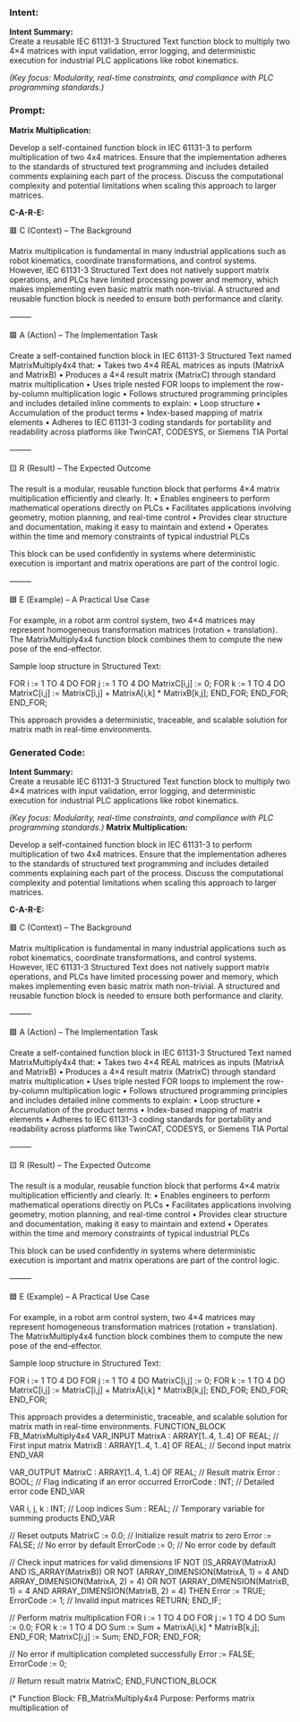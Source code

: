 ### Intent:
**Intent Summary:**  
Create a reusable IEC 61131-3 Structured Text function block to multiply two 4×4 matrices with input validation, error logging, and deterministic execution for industrial PLC applications like robot kinematics.  

*(Key focus: Modularity, real-time constraints, and compliance with PLC programming standards.)*

### Prompt:
**Matrix Multiplication:**

Develop a self-contained function block in IEC 61131-3 to perform multiplication of two 4x4 matrices. Ensure that the implementation adheres to the standards of structured text programming and includes detailed comments explaining each part of the process. Discuss the computational complexity and potential limitations when scaling this approach to larger matrices.

**C-A-R-E:**

🟥 C (Context) – The Background

Matrix multiplication is fundamental in many industrial applications such as robot kinematics, coordinate transformations, and control systems. However, IEC 61131-3 Structured Text does not natively support matrix operations, and PLCs have limited processing power and memory, which makes implementing even basic matrix math non-trivial. A structured and reusable function block is needed to ensure both performance and clarity.

⸻

🟩 A (Action) – The Implementation Task

Create a self-contained function block in IEC 61131-3 Structured Text named MatrixMultiply4x4 that:
	•	Takes two 4×4 REAL matrices as inputs (MatrixA and MatrixB)
	•	Produces a 4×4 result matrix (MatrixC) through standard matrix multiplication
	•	Uses triple nested FOR loops to implement the row-by-column multiplication logic
	•	Follows structured programming principles and includes detailed inline comments to explain:
	•	Loop structure
	•	Accumulation of the product terms
	•	Index-based mapping of matrix elements
	•	Adheres to IEC 61131-3 coding standards for portability and readability across platforms like TwinCAT, CODESYS, or Siemens TIA Portal

⸻

🟨 R (Result) – The Expected Outcome

The result is a modular, reusable function block that performs 4×4 matrix multiplication efficiently and clearly. It:
	•	Enables engineers to perform mathematical operations directly on PLCs
	•	Facilitates applications involving geometry, motion planning, and real-time control
	•	Provides clear structure and documentation, making it easy to maintain and extend
	•	Operates within the time and memory constraints of typical industrial PLCs

This block can be used confidently in systems where deterministic execution is important and matrix operations are part of the control logic.

⸻

🟦 E (Example) – A Practical Use Case

For example, in a robot arm control system, two 4×4 matrices may represent homogeneous transformation matrices (rotation + translation). The MatrixMultiply4x4 function block combines them to compute the new pose of the end-effector.

Sample loop structure in Structured Text:

FOR i := 1 TO 4 DO
    FOR j := 1 TO 4 DO
        MatrixC[i,j] := 0;
        FOR k := 1 TO 4 DO
            MatrixC[i,j] := MatrixC[i,j] + MatrixA[i,k] * MatrixB[k,j];
        END_FOR;
    END_FOR;
END_FOR;

This approach provides a deterministic, traceable, and scalable solution for matrix math in real-time environments.

### Generated Code:
**Intent Summary:**  
Create a reusable IEC 61131-3 Structured Text function block to multiply two 4×4 matrices with input validation, error logging, and deterministic execution for industrial PLC applications like robot kinematics.  

*(Key focus: Modularity, real-time constraints, and compliance with PLC programming standards.)*
**Matrix Multiplication:**

Develop a self-contained function block in IEC 61131-3 to perform multiplication of two 4x4 matrices. Ensure that the implementation adheres to the standards of structured text programming and includes detailed comments explaining each part of the process. Discuss the computational complexity and potential limitations when scaling this approach to larger matrices.

**C-A-R-E:**

🟥 C (Context) – The Background

Matrix multiplication is fundamental in many industrial applications such as robot kinematics, coordinate transformations, and control systems. However, IEC 61131-3 Structured Text does not natively support matrix operations, and PLCs have limited processing power and memory, which makes implementing even basic matrix math non-trivial. A structured and reusable function block is needed to ensure both performance and clarity.

⸻

🟩 A (Action) – The Implementation Task

Create a self-contained function block in IEC 61131-3 Structured Text named MatrixMultiply4x4 that:
	•	Takes two 4×4 REAL matrices as inputs (MatrixA and MatrixB)
	•	Produces a 4×4 result matrix (MatrixC) through standard matrix multiplication
	•	Uses triple nested FOR loops to implement the row-by-column multiplication logic
	•	Follows structured programming principles and includes detailed inline comments to explain:
	•	Loop structure
	•	Accumulation of the product terms
	•	Index-based mapping of matrix elements
	•	Adheres to IEC 61131-3 coding standards for portability and readability across platforms like TwinCAT, CODESYS, or Siemens TIA Portal

⸻

🟨 R (Result) – The Expected Outcome

The result is a modular, reusable function block that performs 4×4 matrix multiplication efficiently and clearly. It:
	•	Enables engineers to perform mathematical operations directly on PLCs
	•	Facilitates applications involving geometry, motion planning, and real-time control
	•	Provides clear structure and documentation, making it easy to maintain and extend
	•	Operates within the time and memory constraints of typical industrial PLCs

This block can be used confidently in systems where deterministic execution is important and matrix operations are part of the control logic.

⸻

🟦 E (Example) – A Practical Use Case

For example, in a robot arm control system, two 4×4 matrices may represent homogeneous transformation matrices (rotation + translation). The MatrixMultiply4x4 function block combines them to compute the new pose of the end-effector.

Sample loop structure in Structured Text:

FOR i := 1 TO 4 DO
    FOR j := 1 TO 4 DO
        MatrixC[i,j] := 0;
        FOR k := 1 TO 4 DO
            MatrixC[i,j] := MatrixC[i,j] + MatrixA[i,k] * MatrixB[k,j];
        END_FOR;
    END_FOR;
END_FOR;

This approach provides a deterministic, traceable, and scalable solution for matrix math in real-time environments.
FUNCTION_BLOCK FB_MatrixMultiply4x4
VAR_INPUT
    MatrixA : ARRAY[1..4, 1..4] OF REAL; // First input matrix
    MatrixB : ARRAY[1..4, 1..4] OF REAL; // Second input matrix
END_VAR

VAR_OUTPUT
    MatrixC : ARRAY[1..4, 1..4] OF REAL; // Result matrix
    Error : BOOL; // Flag indicating if an error occurred
    ErrorCode : INT; // Detailed error code
END_VAR

VAR
    i, j, k : INT; // Loop indices
    Sum : REAL; // Temporary variable for summing products
END_VAR

// Reset outputs
MatrixC := 0.0; // Initialize result matrix to zero
Error := FALSE; // No error by default
ErrorCode := 0; // No error code by default

// Check input matrices for valid dimensions
IF NOT (IS_ARRAY(MatrixA) AND IS_ARRAY(MatrixB)) OR
   NOT (ARRAY_DIMENSION(MatrixA, 1) = 4 AND ARRAY_DIMENSION(MatrixA, 2) = 4) OR
   NOT (ARRAY_DIMENSION(MatrixB, 1) = 4 AND ARRAY_DIMENSION(MatrixB, 2) = 4) THEN
    Error := TRUE;
    ErrorCode := 1; // Invalid input matrices
    RETURN;
END_IF;

// Perform matrix multiplication
FOR i := 1 TO 4 DO
    FOR j := 1 TO 4 DO
        Sum := 0.0;
        FOR k := 1 TO 4 DO
            Sum := Sum + MatrixA[i,k] * MatrixB[k,j];
        END_FOR;
        MatrixC[i,j] := Sum;
    END_FOR;
END_FOR;

// No error if multiplication completed successfully
Error := FALSE;
ErrorCode := 0;

// Return result matrix
MatrixC;
END_FUNCTION_BLOCK

(*
   Function Block: FB_MatrixMultiply4x4
   Purpose: Performs matrix multiplication of
